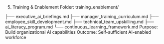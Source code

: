 5. Training & Enablement
Folder: training_enablement/

├── executive_ai_briefings.md
├── manager_training_curriculum.md
├── employee_skill_development.md
├── technical_team_upskilling.md
├── ai_literacy_program.md
└── continuous_learning_framework.md
Purpose: Build organizational AI capabilities 
Outcome: Self-sufficient AI-enabled workforce
